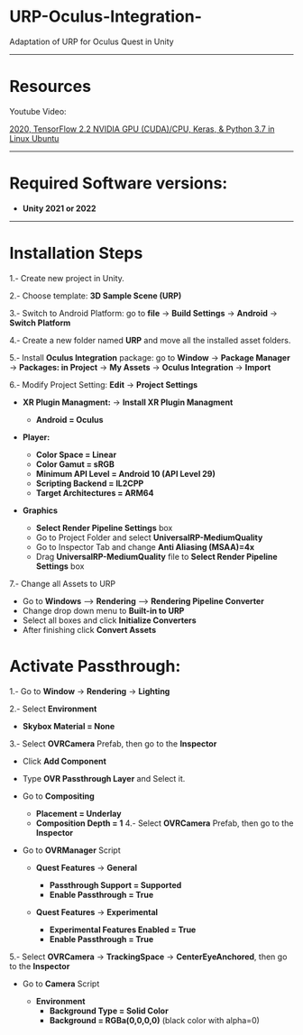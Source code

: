 # URP-Oculus-Integration-
Adaptation of URP for Oculus Quest in Unity

---

# Resources

Youtube Video:

[2020, TensorFlow 2.2 NVIDIA GPU (CUDA)/CPU, Keras, & Python 3.7 in Linux Ubuntu](https://www.youtube.com/watch?v=dj-Jntz-74g&t=357s)

---

# Required Software versions:

+ **Unity 2021 or 2022**

---

# Installation Steps

1.- Create new project in Unity. 

2.- Choose template: **3D Sample Scene (URP)**

3.- Switch to Android Platform: go to **file** -> **Build Settings** -> **Android** -> **Switch Platform**

4.- Create a new folder named **URP** and move all the installed asset folders.

5.- Install **Oculus Integration** package: go to **Window** -> **Package Manager** -> **Packages: in Project** -> **My Assets** -> **Oculus Integration** -> **Import**

6.- Modify Project Setting: **Edit** -> **Project Settings**

+ **XR Plugin Managment:** -> **Install XR Plugin Managment**
  +  **Android = Oculus**

+ **Player:**
  +  **Color Space = Linear**
  +  **Color Gamut = sRGB**
  +  **Minimum API Level = Android 10 (API Level 29)**
  +  **Scripting Backend = IL2CPP**
  +  **Target Architectures = ARM64**

+ **Graphics**
  + **Select Render Pipeline Settings** box
  + Go to Project Folder and select **UniversalRP-MediumQuality**
  + Go to Inspector Tab and change **Anti Aliasing (MSAA)=4x**
  + Drag **UniversalRP-MediumQuality** file to **Select Render Pipeline Settings** box

 7.- Change all Assets to URP
   +  Go to **Windows** --> **Rendering** --> **Rendering Pipeline Converter**
   +  Change drop down menu to **Built-in to URP**
   +  Select all boxes and click **Initialize Converters**
   +  After finishing click **Convert Assets**


# Activate Passthrough:

1.- Go to **Window** -> **Rendering** -> **Lighting**

2.- Select **Environment**

+ **Skybox Material = None**

3.- Select **OVRCamera** Prefab, then go to the **Inspector**

+ Click **Add Component**
+ Type **OVR Passthrough Layer** and Select it.
+ Go to **Compositing**
    + **Placement = Underlay**
    + **Composition Depth = 1**
4.- Select **OVRCamera** Prefab, then go to the **Inspector**

+ Go to **OVRManager** Script

  + **Quest Features** -> **General**

      + **Passthrough Support = Supported**
      + **Enable Passthrough = True**
 
  + **Quest Features** -> **Experimental**

      + **Experimental Features Enabled = True**
      + **Enable Passthrough = True**

5.- Select **OVRCamera** ->  **TrackingSpace** -> **CenterEyeAnchored**, then go to the **Inspector**

+ Go to **Camera** Script

  + **Environment**
    + **Background Type = Solid Color**
    + **Background = RGBa(0,0,0,0)** (black color with alpha=0)



























